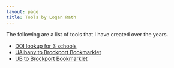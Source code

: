 ```yaml
---
layout: page
title: Tools by Logan Rath
---
```

The following are a list of tools that I have created over the years.
* [DOI lookup for 3 schools](/doi/)
* [UAlbany to Brockport Bookmarklet](/bpt2alb)
* [UB to Brockport Bookmarklet](/bpt2ub)
